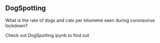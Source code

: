 ## DogSpotting
What is the rate of dogs and cats per kilometre seen during coronavirus lockdown?

Check out DogSpotting.ipynb to find out
